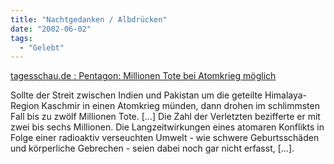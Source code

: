 ```yaml
---
title: "Nachtgedanken / Albdrücken"
date: "2002-06-02"
tags:
  - "Gelebt"
---
```


[tagesschau.de : Pentagon: Millionen Tote bei Atomkrieg möglich](http://www.tagesschau.de/aktuell/meldungen/0,2044,OID808706_TYP1_THE,00.html)

Sollte der Streit zwischen Indien und Pakistan um die geteilte Himalaya-Region Kaschmir in einen Atomkrieg münden, dann drohen im schlimmsten Fall bis zu zwölf Millionen Tote. \[…\] Die Zahl der Verletzten bezifferte er mit zwei bis sechs Millionen. Die Langzeitwirkungen eines atomaren Konflikts in Folge einer radioaktiv verseuchten Umwelt - wie schwere Geburtsschäden und körperliche Gebrechen - seien dabei noch gar nicht erfasst, \[…\].
